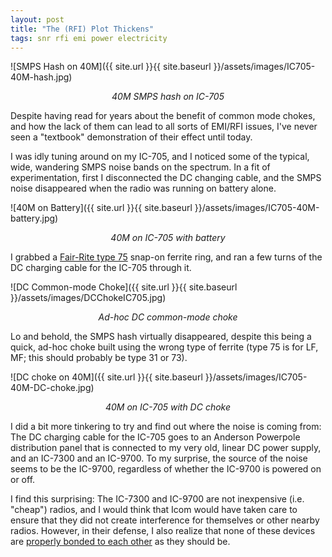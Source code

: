 ```yaml
---
layout: post
title: "The (RFI) Plot Thickens"
tags: snr rfi emi power electricity
---
```


![SMPS Hash on 40M]({{ site.url }}{{ site.baseurl }}/assets/images/IC705-40M-hash.jpg)

*<center>40M SMPS hash on IC-705</center>*

Despite having read for years about the benefit of common mode chokes, and
how the lack of them can lead to all sorts of EMI/RFI issues, I've
never seen a "textbook" demonstration of their effect until today.

I was idly tuning around on my IC-705, and I noticed some of the
typical, wide, wandering SMPS noise bands on the spectrum. In a fit of
experimentation, first I disconnected the DC changing cable, and the
SMPS noise disappeared when the radio was running on battery alone.

![40M on Battery]({{ site.url }}{{ site.baseurl }}/assets/images/IC705-40M-battery.jpg)

*<center>40M on IC-705 with battery</center>*

I grabbed a [Fair-Rite type
75](https://www.fair-rite.com/wp-content/uploads/2016/02/75-Flyer-FINAL3.pdf)
snap-on ferrite ring, and ran a few turns of the DC charging cable for
the IC-705 through it.

![DC Common-mode Choke]({{ site.url }}{{ site.baseurl }}/assets/images/DCChokeIC705.jpg)

*<center>Ad-hoc DC common-mode choke</center>*

Lo and behold, the SMPS hash virtually disappeared, despite this being
a quick, ad-hoc choke built using the wrong type of ferrite (type 75
is for LF, MF; this should probably be type 31 or 73).

![DC choke on 40M]({{ site.url }}{{ site.baseurl }}/assets/images/IC705-40M-DC-choke.jpg)

*<center>40M on IC-705 with DC choke</center>*

I did a bit more tinkering to try and find out where the noise is
coming from: The DC charging cable for the IC-705 goes to an Anderson
Powerpole distribution panel that is connected to my very old, linear
DC power supply, and an IC-7300 and an IC-9700. To my surprise, the
source of the noise seems to be the IC-9700, regardless of whether the
IC-9700 is powered on or off.

I find this surprising: The IC-7300 and IC-9700 are not inexpensive
(i.e. "cheap") radios, and I would think that Icom would have taken
care to ensure that they did not create interference for themselves or
other nearby radios. However, in their defense, I also realize that
none of these devices are [properly bonded to each
other](https://www.nonstopsystems.com/radio/pdf-radio/equipment-bonding-noise-reduction.pdf)
as they should be.
